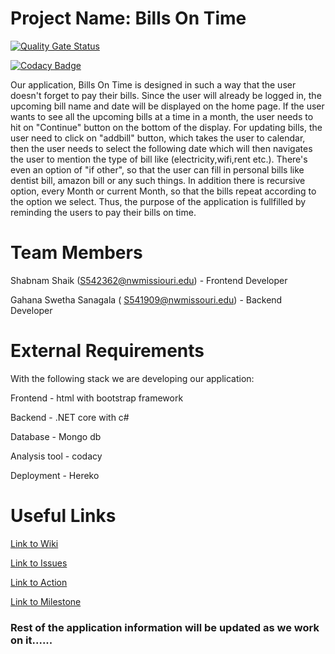 # Project Name:  Bills On Time

[![Quality Gate Status](https://sonarcloud.io/api/project_badges/measure?project=ShabnamShaikk_billsOnTime&metric=alert_status)](https://sonarcloud.io/summary/new_code?id=ShabnamShaikk_billsOnTime)


[![Codacy Badge](https://app.codacy.com/project/badge/Grade/bba298a1b2834699a3a74301fd7a80d9)](https://www.codacy.com/gh/ShabnamShaikk/billsOnTime/dashboard?utm_source=github.com&amp;utm_medium=referral&amp;utm_content=ShabnamShaikk/billsOnTime&amp;utm_campaign=Badge_Grade)

Our application, Bills On Time is designed in such a way that the user doesn't forget to pay their bills. Since the user will already be logged in, the upcoming bill name and date will be displayed on the home page. If the user wants to see all the upcoming bills at a time in a month, the user needs to hit on "Continue" button on the bottom of the display. For updating bills, the user need to click on "addbill" button, which takes the user to calendar, then the user needs to select the following date which will then navigates the user to mention the type of bill like (electricity,wifi,rent etc.). There's even an option of "if other", so that the user can fill in personal bills like dentist bill, amazon bill or any such things. In addition there is recursive option, every Month or current Month, so that the bills repeat according to the option we select. Thus, the purpose of the application is fullfilled by reminding the users to pay their bills on time.
# Team Members 
Shabnam Shaik (S542362@nwmissiouri.edu) - Frontend Developer 
 
Gahana Swetha Sanagala ( S541909@nwmissouri.edu) - Backend Developer 
# External Requirements 
With the following stack we are developing our application:

Frontend - html with bootstrap framework
 
Backend - .NET core with c#

Database - Mongo db

Analysis tool - codacy  

Deployment - Hereko 

# Useful Links
[Link to Wiki](https://github.com/ShabnamShaikk/billsOnTime/wiki)

[Link to Issues](https://github.com/ShabnamShaikk/billsOnTime/issues)

[Link to Action](https://github.com/ShabnamShaikk/billsOnTime/actions)

[Link to Milestone](https://github.com/ShabnamShaikk/billsOnTime/milestones)

### Rest of the application information will be updated as we work on it......
  

